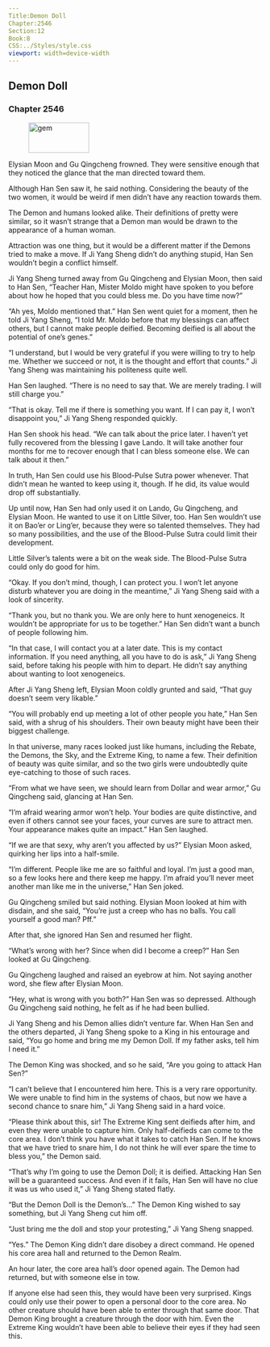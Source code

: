 ```yaml
---
Title:Demon Doll 
Chapter:2546 
Section:12 
Book:8 
CSS:../Styles/style.css 
viewport: width=device-width
---
```

  
## Demon Doll
### Chapter 2546
  
<figure>
	<img src="../Images/gem.gif" alt="gem" id="gem" width="120" height="60" />
</figure>
  

  
Elysian Moon and Gu Qingcheng frowned. They were sensitive enough that they noticed the glance that the man directed toward them.

Although Han Sen saw it, he said nothing. Considering the beauty of the two women, it would be weird if men didn’t have any reaction towards them.

The Demon and humans looked alike. Their definitions of pretty were similar, so it wasn’t strange that a Demon man would be drawn to the appearance of a human woman.

Attraction was one thing, but it would be a different matter if the Demons tried to make a move. If Ji Yang Sheng didn’t do anything stupid, Han Sen wouldn’t begin a conflict himself.

Ji Yang Sheng turned away from Gu Qingcheng and Elysian Moon, then said to Han Sen, “Teacher Han, Mister Moldo might have spoken to you before about how he hoped that you could bless me. Do you have time now?”

“Ah yes, Moldo mentioned that.” Han Sen went quiet for a moment, then he told Ji Yang Sheng, “I told Mr. Moldo before that my blessings can affect others, but I cannot make people deified. Becoming deified is all about the potential of one’s genes.”

“I understand, but I would be very grateful if you were willing to try to help me. Whether we succeed or not, it is the thought and effort that counts.” Ji Yang Sheng was maintaining his politeness quite well.

Han Sen laughed. “There is no need to say that. We are merely trading. I will still charge you.”

“That is okay. Tell me if there is something you want. If I can pay it, I won’t disappoint you,” Ji Yang Sheng responded quickly.

Han Sen shook his head. “We can talk about the price later. I haven’t yet fully recovered from the blessing I gave Lando. It will take another four months for me to recover enough that I can bless someone else. We can talk about it then.”

In truth, Han Sen could use his Blood-Pulse Sutra power whenever. That didn’t mean he wanted to keep using it, though. If he did, its value would drop off substantially.

Up until now, Han Sen had only used it on Lando, Gu Qingcheng, and Elysian Moon. He wanted to use it on Little Silver, too. Han Sen wouldn’t use it on Bao’er or Ling’er, because they were so talented themselves. They had so many possibilities, and the use of the Blood-Pulse Sutra could limit their development.

Little Silver’s talents were a bit on the weak side. The Blood-Pulse Sutra could only do good for him.

“Okay. If you don’t mind, though, I can protect you. I won’t let anyone disturb whatever you are doing in the meantime,” Ji Yang Sheng said with a look of sincerity.

“Thank you, but no thank you. We are only here to hunt xenogeneics. It wouldn’t be appropriate for us to be together.” Han Sen didn’t want a bunch of people following him.

“In that case, I will contact you at a later date. This is my contact information. If you need anything, all you have to do is ask,” Ji Yang Sheng said, before taking his people with him to depart. He didn’t say anything about wanting to loot xenogeneics.

After Ji Yang Sheng left, Elysian Moon coldly grunted and said, “That guy doesn’t seem very likable.”

“You will probably end up meeting a lot of other people you hate,” Han Sen said, with a shrug of his shoulders. Their own beauty might have been their biggest challenge.

In that universe, many races looked just like humans, including the Rebate, the Demons, the Sky, and the Extreme King, to name a few. Their definition of beauty was quite similar, and so the two girls were undoubtedly quite eye-catching to those of such races.

“From what we have seen, we should learn from Dollar and wear armor,” Gu Qingcheng said, glancing at Han Sen.

“I’m afraid wearing armor won’t help. Your bodies are quite distinctive, and even if others cannot see your faces, your curves are sure to attract men. Your appearance makes quite an impact.” Han Sen laughed.

“If we are that sexy, why aren’t you affected by us?” Elysian Moon asked, quirking her lips into a half-smile.

“I’m different. People like me are so faithful and loyal. I’m just a good man, so a few looks here and there keep me happy. I’m afraid you’ll never meet another man like me in the universe,” Han Sen joked.

Gu Qingcheng smiled but said nothing. Elysian Moon looked at him with disdain, and she said, “You’re just a creep who has no balls. You call yourself a good man? Pff.”

After that, she ignored Han Sen and resumed her flight.

“What’s wrong with her? Since when did I become a creep?” Han Sen looked at Gu Qingcheng.

Gu Qingcheng laughed and raised an eyebrow at him. Not saying another word, she flew after Elysian Moon.

“Hey, what is wrong with you both?” Han Sen was so depressed. Although Gu Qingcheng said nothing, he felt as if he had been bullied.

Ji Yang Sheng and his Demon allies didn’t venture far. When Han Sen and the others departed, Ji Yang Sheng spoke to a King in his entourage and said, “You go home and bring me my Demon Doll. If my father asks, tell him I need it.”

The Demon King was shocked, and so he said, “Are you going to attack Han Sen?”

“I can’t believe that I encountered him here. This is a very rare opportunity. We were unable to find him in the systems of chaos, but now we have a second chance to snare him,” Ji Yang Sheng said in a hard voice.

“Please think about this, sir! The Extreme King sent deifieds after him, and even they were unable to capture him. Only half-deifieds can come to the core area. I don’t think you have what it takes to catch Han Sen. If he knows that we have tried to snare him, I do not think he will ever spare the time to bless you,” the Demon said.

“That’s why I’m going to use the Demon Doll; it is deified. Attacking Han Sen will be a guaranteed success. And even if it fails, Han Sen will have no clue it was us who used it,” Ji Yang Sheng stated flatly.

“But the Demon Doll is the Demon’s…” The Demon King wished to say something, but Ji Yang Sheng cut him off.

“Just bring me the doll and stop your protesting,” Ji Yang Sheng snapped.

“Yes.” The Demon King didn’t dare disobey a direct command. He opened his core area hall and returned to the Demon Realm.

An hour later, the core area hall’s door opened again. The Demon had returned, but with someone else in tow.

If anyone else had seen this, they would have been very surprised. Kings could only use their power to open a personal door to the core area. No other creature should have been able to enter through that same door. That Demon King brought a creature through the door with him. Even the Extreme King wouldn’t have been able to believe their eyes if they had seen this.